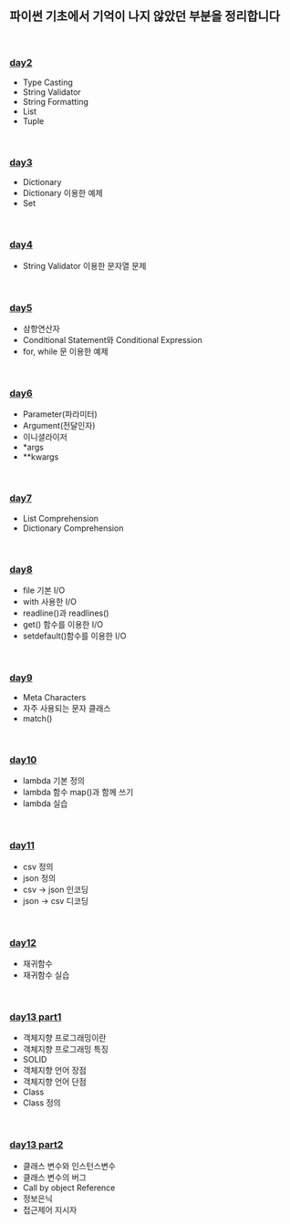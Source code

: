 ## 파이썬 기초에서 기억이 나지 않았던 부분을 정리합니다    

<br>

### [day2](https://github.com/heejung-gjt/TIL/blob/master/python%EA%B0%9C%EB%85%90%EC%A0%95%EB%A6%AC/day2.ipynb)    
- Type Casting    
- String Validator   
- String Formatting   
- List   
- Tuple   
<br>


 ### [day3](https://github.com/heejung-gjt/TIL/blob/master/python%EA%B0%9C%EB%85%90%EC%A0%95%EB%A6%AC/day3.ipynb)
- Dictionary    
- Dictionary 이용한 예제    
- Set     
<br>

### [day4](https://github.com/heejung-gjt/TIL/blob/master/python%EA%B0%9C%EB%85%90%EC%A0%95%EB%A6%AC/day4%20-%20%EB%AC%B8%EC%9E%90%EC%97%B4%EB%AC%B8%EC%A0%9C.ipynb)
- String Validator 이용한 문자열 문제    
<br>

### [day5](https://github.com/heejung-gjt/TIL/blob/master/python%EA%B0%9C%EB%85%90%EC%A0%95%EB%A6%AC/day5%20-%20%EC%A1%B0%EA%B1%B4%EB%AC%B8%2C%20%EB%B0%98%EB%B3%B5%EB%AC%B8%20.ipynb)
- 삼항연산자    
- Conditional Statement와 Conditional Expression    
- for, while 문 이용한 예제    
<br>

### [day6](https://github.com/heejung-gjt/TIL/blob/master/python%EA%B0%9C%EB%85%90%EC%A0%95%EB%A6%AC/day6%20-%20args%2Ckwargs%2C%EC%9D%B4%EB%8B%88%EC%85%9C%EB%9D%BC%EC%9D%B4%EC%A0%80.md)
- Parameter(파라미터)   
- Argument(전달인자)   
- 이니셜라이저   
- *args   
- **kwargs    
<br>

### [day7](https://github.com/heejung-gjt/TIL/blob/master/python%EA%B0%9C%EB%85%90%EC%A0%95%EB%A6%AC/day7%20-%20list_comprehension.md)
- List Comprehension     
- Dictionary Comprehension         
<br>

### [day8](https://github.com/heejung-gjt/TIL/blob/master/python%EA%B0%9C%EB%85%90%EC%A0%95%EB%A6%AC/day8%20-%20fileIO.md)
- file 기본 I/O   
- with 사용한 I/O   
- readline()과 readlines()    
- get() 함수를 이용한 I/O    
- setdefault()함수를 이용한 I/O    

<br>

### [day9](https://github.com/heejung-gjt/TIL/blob/master/python%EA%B0%9C%EB%85%90%EC%A0%95%EB%A6%AC/day9%20-%20regular%20expression.md)
- Meta Characters      
- 자주 사용되는 문자 클래스    
- match()    

<br>

### [day10](https://github.com/heejung-gjt/TIL/blob/master/python%EA%B0%9C%EB%85%90%EC%A0%95%EB%A6%AC/day10%20-%20lambda.md)
- lambda 기본 정의
- lambda 함수 map()과 함께 쓰기     
- lambda 실습     
<br>    

### [day11](https://github.com/heejung-gjt/TIL/blob/master/python%EA%B0%9C%EB%85%90%EC%A0%95%EB%A6%AC/day11%20-%20csv.md)
- csv 정의
- json 정의 
- csv -> json 인코딩     
- json -> csv 디코딩     
<br>

### [day12](https://github.com/heejung-gjt/TIL/blob/master/python%EA%B0%9C%EB%85%90%EC%A0%95%EB%A6%AC/day12%20-%20recursive.md)
- 재귀함수       
- 재귀함수 실습      
<br>

### [day13 part1](https://github.com/heejung-gjt/TIL/blob/master/python%EA%B0%9C%EB%85%90%EC%A0%95%EB%A6%AC/day13%20-%20oop%20part1.md)
- 객체지향 프로그래밍이란   
- 객체지향 프로그래밍 특징   
- SOLID    
- 객체지향 언어 장점   
- 객체지향 언어 단점   
- Class    
- Class 정의    
<br>

### [day13 part2](https://github.com/heejung-gjt/TIL/blob/master/python%EA%B0%9C%EB%85%90%EC%A0%95%EB%A6%AC/day13%20-%20oop%20part2.md)
- 클래스 변수와 인스턴스변수     
- 클래스 변수의 버그     
- Call by object Reference    
- 정보은닉    
- 접근제어 지시자    

